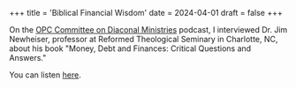 +++
title = 'Biblical Financial Wisdom'
date = 2024-04-01
draft = false 
+++

On the [OPC Committee on Diaconal Ministries](https://opccdm.org) podcast, I interviewed 
 Dr. Jim Newheiser, professor at Reformed Theological Seminary in Charlotte, NC,
 about his book "Money, Debt and Finances: Critical Questions and Answers."

You can listen [here](https://www.thereformeddeacon.org/1849391/14547810-biblical-financial-wisdom).